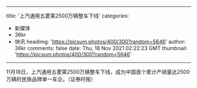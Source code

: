 
---
title: '上汽通用五菱第2500万辆整车下线'
categories: 
 - 新媒体
 - 36kr
 - 快讯
headimg: 'https://picsum.photos/400/300?random=5646'
author: 36kr
comments: false
date: Thu, 18 Nov 2021 02:22:23 GMT
thumbnail: 'https://picsum.photos/400/300?random=5646'
---

<div>   
11月18日，上汽通用五菱第2500万辆整车下线，成为中国首个累计产销量达2500万辆的民族品牌单一车企。（证券时报）  
</div>
            